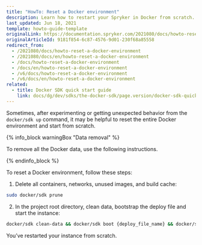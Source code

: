 ```yaml
---
title: "HowTo: Reset a Docker environment"
description: Learn how to restart your Spryker in Docker from scratch.
last_updated: Jun 18, 2021
template: howto-guide-template
originalLink: https://documentation.spryker.com/2021080/docs/howto-reset-a-docker-environment
originalArticleId: 9181f854-6c87-4576-9d01-230f68a85558
redirect_from:
  - /2021080/docs/howto-reset-a-docker-environment
  - /2021080/docs/en/howto-reset-a-docker-environment
  - /docs/howto-reset-a-docker-environment
  - /docs/en/howto-reset-a-docker-environment
  - /v6/docs/howto-reset-a-docker-environment
  - /v6/docs/en/howto-reset-a-docker-environment
related:
  - title: Docker SDK quick start guide
    link: docs/dg/dev/sdks/the-docker-sdk/page.version/docker-sdk-quick-start-guide.html
---
```


Sometimes, after experimenting or getting unexpected behavior from the `docker/sdk up` command, it may be helpful to reset the entire Docker environment and start from scratch.

{% info_block warningBox "Data removal" %}

To remove all the Docker data, use the following instructions.

{% endinfo_block %}

To reset a Docker environment, follow these steps:

1. Delete all containers, networks, unused images, and build cache:

```bash
sudo docker/sdk prune
```

2. In the project root directory, clean data, bootstrap the deploy file and start the instance:

```bash
docker/sdk clean-data && docker/sdk boot {deploy_file_name} && docker/sdk up
```

You’ve restarted your instance from scratch.
